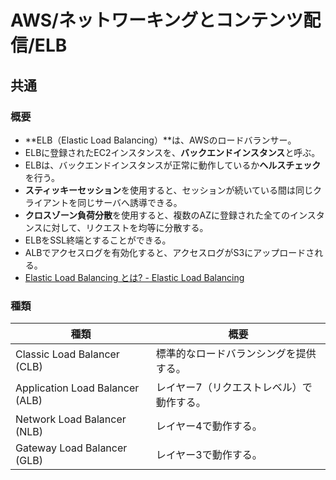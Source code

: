 # AWS/ネットワーキングとコンテンツ配信/ELB

## 共通

### 概要

- **ELB（Elastic Load Balancing）**は、AWSのロードバランサー。
- ELBに登録されたEC2インスタンスを、**バックエンドインスタンス**と呼ぶ。
- ELBは、バックエンドインスタンスが正常に動作しているか**ヘルスチェック**を行う。
- **スティッキーセッション**を使用すると、セッションが続いている間は同じクライアントを同じサーバへ誘導できる。
- **クロスゾーン負荷分散**を使用すると、複数のAZに登録された全てのインスタンスに対して、リクエストを均等に分散する。
- ELBをSSL終端とすることができる。
- ALBでアクセスログを有効化すると、アクセスログがS3にアップロードされる。
- [Elastic Load Balancing とは? - Elastic Load Balancing](https://docs.aws.amazon.com/ja_jp/elasticloadbalancing/latest/userguide/what-is-load-balancing.html)

### 種類

| 種類                            | 概要                                      |
| ------------------------------- | ----------------------------------------- |
| Classic Load Balancer (CLB)     | 標準的なロードバランシングを提供する。    |
| Application Load Balancer (ALB) | レイヤー7（リクエストレベル）で動作する。 |
| Network Load Balancer (NLB)     | レイヤー4で動作する。                     |
| Gateway Load Balancer (GLB)     | レイヤー3で動作する。                     |
